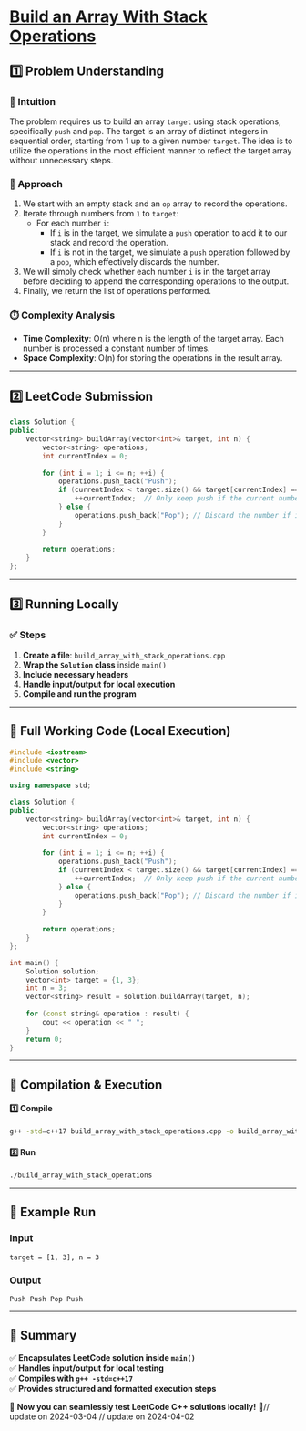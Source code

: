 # **[Build an Array With Stack Operations](https://leetcode.com/problems/build-an-array-with-stack-operations/description/)**  

## **1️⃣ Problem Understanding**  
### **📌 Intuition**  
The problem requires us to build an array `target` using stack operations, specifically `push` and `pop`. The target is an array of distinct integers in sequential order, starting from 1 up to a given number `target`. The idea is to utilize the operations in the most efficient manner to reflect the target array without unnecessary steps.

### **🚀 Approach**  
1. We start with an empty stack and an `op` array to record the operations.
2. Iterate through numbers from `1` to `target`:
   - For each number `i`:
     - If `i` is in the target, we simulate a `push` operation to add it to our stack and record the operation.
     - If `i` is not in the target, we simulate a `push` operation followed by a `pop`, which effectively discards the number.
3. We will simply check whether each number `i` is in the target array before deciding to append the corresponding operations to the output.
4. Finally, we return the list of operations performed.

### **⏱️ Complexity Analysis**  
- **Time Complexity**: O(n) where n is the length of the target array. Each number is processed a constant number of times.
- **Space Complexity**: O(n) for storing the operations in the result array.

---  

## **2️⃣ LeetCode Submission**  
```cpp
class Solution {
public:
    vector<string> buildArray(vector<int>& target, int n) {
        vector<string> operations;
        int currentIndex = 0;
        
        for (int i = 1; i <= n; ++i) {
            operations.push_back("Push");
            if (currentIndex < target.size() && target[currentIndex] == i) {
                ++currentIndex;  // Only keep push if the current number is in target
            } else {
                operations.push_back("Pop"); // Discard the number if it's not in target
            }
        }
        
        return operations;
    }
};  
```  

---  

## **3️⃣ Running Locally**  
### **✅ Steps**  
1. **Create a file**: `build_array_with_stack_operations.cpp`  
2. **Wrap the `Solution` class** inside `main()`  
3. **Include necessary headers**  
4. **Handle input/output for local execution**  
5. **Compile and run the program**  

---  

## **📝 Full Working Code (Local Execution)**  
```cpp
#include <iostream>
#include <vector>
#include <string>

using namespace std;

class Solution {
public:
    vector<string> buildArray(vector<int>& target, int n) {
        vector<string> operations;
        int currentIndex = 0;
        
        for (int i = 1; i <= n; ++i) {
            operations.push_back("Push");
            if (currentIndex < target.size() && target[currentIndex] == i) {
                ++currentIndex;  // Only keep push if the current number is in target
            } else {
                operations.push_back("Pop"); // Discard the number if it's not in target
            }
        }
        
        return operations;
    }
};

int main() {
    Solution solution;
    vector<int> target = {1, 3};
    int n = 3;    
    vector<string> result = solution.buildArray(target, n);
    
    for (const string& operation : result) {
        cout << operation << " ";
    }
    return 0;
}
```  

---  

## **🔧 Compilation & Execution**  
#### **1️⃣ Compile**  
```bash
g++ -std=c++17 build_array_with_stack_operations.cpp -o build_array_with_stack_operations
```  

#### **2️⃣ Run**  
```bash
./build_array_with_stack_operations
```  

---  

## **🎯 Example Run**  
### **Input**  
```
target = [1, 3], n = 3
```  
### **Output**  
```
Push Push Pop Push
```  

---  

## **📌 Summary**  
✅ **Encapsulates LeetCode solution inside `main()`**  
✅ **Handles input/output for local testing**  
✅ **Compiles with `g++ -std=c++17`**  
✅ **Provides structured and formatted execution steps**  

🚀 **Now you can seamlessly test LeetCode C++ solutions locally!** 🚀// update on 2024-03-04
// update on 2024-04-02
